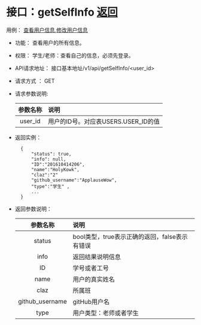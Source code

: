 
# 接口：getSelfInfo  [返回](../README.md)
用例： [查看用户信息](../case/showSelfInfo.md),[修改用户信息](../case/modifySelfInfo.md)

- 功能：
    查看用户的所有信息。
    
- 权限：
    学生/老师：查看自己的信息，必须先登录。    
    
- API请求地址： 
    接口基本地址/v1/api/getSelfInfo/<user_id>

- 请求方式 ：
    GET
      
- 请求参数说明:        

  |参数名称|说明|
  |:---------:|:--------------------------------------------------------|      
  |user_id|用户的ID号。对应表USERS.USER_ID的值|
  
- 返回实例：

        {         
            "status": true,
            "info": null,
            "ID":"201610414206",    
            "name":"HolyKowk",
            "claz":"2"
            "github_username":"ApplauseWow",
            "type":"学生" ,
            ...           
        }
 
- 返回参数说明：    
 
  |参数名称|说明|
  |:---------:|:--------------------------------------------------------|      
  |status|bool类型，true表示正确的返回，false表示有错误|
  |info|返回结果说明信息|
  |ID|学号或者工号|
  |name|用户的真实姓名|  
  |claz|所属班|
  |github_username|gitHub用户名|
  |type|用户类型：老师或者学生|